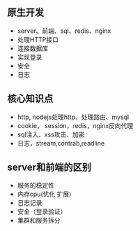 ## 原生开发
- server、前端、sql、redis、nginx
- 处理HTTP接口
- 连接数据库
- 实现登录
- 安全
- 日志
## 核心知识点
- http, nodejs处理http、处理路由、mysql
- cookie， session，redis，nginx反向代理
- sql注入、xss攻击、加密
- 日志，stream,contrab,readline
## server和前端的区别
- 服务的稳定性
- 内存cpu(优化 扩展)
- 日志记录
- 安全（登录验证）
- 集群和服务拆分

